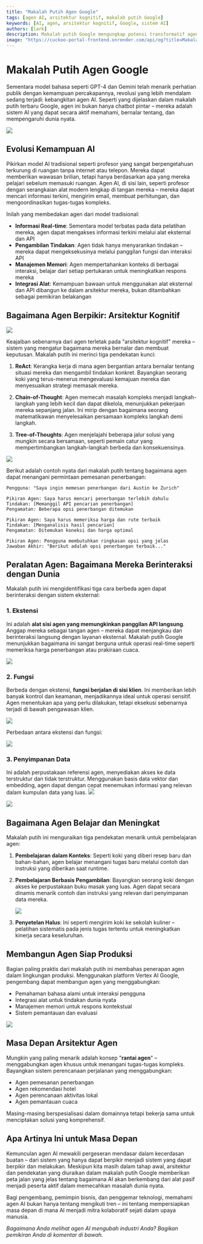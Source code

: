 ```yaml
---
title: "Makalah Putih Agen Google"
tags: [agen AI, arsitektur kognitif, makalah putih Google]
keywords: [AI, agen, arsitektur kognitif, Google, sistem AI]
authors: [lark]
description: Makalah putih Google mengungkap potensi transformatif agen AI, menunjukkan kemampuan mereka untuk memahami, bernalar, dan mempengaruhi dunia nyata. Temukan bagaimana agen ini berbeda dari model AI tradisional melalui akses informasi real-time, kemampuan mengambil tindakan, dan integrasi alat.
image: "https://cuckoo-portal-frontend.onrender.com/api/og?title=Makalah%20Putih%20Agen%20Google"
---
```


# Makalah Putih Agen Google

Sementara model bahasa seperti GPT-4 dan Gemini telah menarik perhatian publik dengan kemampuan percakapannya, revolusi yang lebih mendalam sedang terjadi: kebangkitan agen AI. Seperti yang dijelaskan dalam makalah putih terbaru Google, agen ini bukan hanya chatbot pintar – mereka adalah sistem AI yang dapat secara aktif memahami, bernalar tentang, dan mempengaruhi dunia nyata.

![](https://cuckoo-portal-frontend.onrender.com/api/og?title=Makalah%20Putih%20Agen%20Google)

## Evolusi Kemampuan AI

Pikirkan model AI tradisional seperti profesor yang sangat berpengetahuan terkurung di ruangan tanpa internet atau telepon. Mereka dapat memberikan wawasan brilian, tetapi hanya berdasarkan apa yang mereka pelajari sebelum memasuki ruangan. Agen AI, di sisi lain, seperti profesor dengan serangkaian alat modern lengkap di tangan mereka – mereka dapat mencari informasi terkini, mengirim email, membuat perhitungan, dan mengoordinasikan tugas-tugas kompleks.

Inilah yang membedakan agen dari model tradisional:

- **Informasi Real-time**: Sementara model terbatas pada data pelatihan mereka, agen dapat mengakses informasi terkini melalui alat eksternal dan API
- **Pengambilan Tindakan**: Agen tidak hanya menyarankan tindakan – mereka dapat mengeksekusinya melalui panggilan fungsi dan interaksi API
- **Manajemen Memori**: Agen mempertahankan konteks di berbagai interaksi, belajar dari setiap pertukaran untuk meningkatkan respons mereka
- **Integrasi Alat**: Kemampuan bawaan untuk menggunakan alat eksternal dan API dibangun ke dalam arsitektur mereka, bukan ditambahkan sebagai pemikiran belakangan

## Bagaimana Agen Berpikir: Arsitektur Kognitif

![](https://cuckoo-network.b-cdn.net/google-agent-1-arch.webp)

Keajaiban sebenarnya dari agen terletak pada "arsitektur kognitif" mereka – sistem yang mengatur bagaimana mereka bernalar dan membuat keputusan. Makalah putih ini merinci tiga pendekatan kunci:

1. **ReAct**: Kerangka kerja di mana agen bergantian antara bernalar tentang situasi mereka dan mengambil tindakan konkret. Bayangkan seorang koki yang terus-menerus mengevaluasi kemajuan mereka dan menyesuaikan strategi memasak mereka.

2. **Chain-of-Thought**: Agen memecah masalah kompleks menjadi langkah-langkah yang lebih kecil dan dapat dikelola, menunjukkan pekerjaan mereka sepanjang jalan. Ini mirip dengan bagaimana seorang matematikawan menyelesaikan persamaan kompleks langkah demi langkah.

3. **Tree-of-Thoughts**: Agen menjelajahi beberapa jalur solusi yang mungkin secara bersamaan, seperti pemain catur yang mempertimbangkan langkah-langkah berbeda dan konsekuensinya.

![](https://cuckoo-network.b-cdn.net/google-agent-2-reasoning-in-the-orchestration-layer.webp)

Berikut adalah contoh nyata dari makalah putih tentang bagaimana agen dapat menangani permintaan pemesanan penerbangan:

```
Pengguna: "Saya ingin memesan penerbangan dari Austin ke Zurich"

Pikiran Agen: Saya harus mencari penerbangan terlebih dahulu
Tindakan: [Memanggil API pencarian penerbangan]
Pengamatan: Beberapa opsi penerbangan ditemukan

Pikiran Agen: Saya harus memeriksa harga dan rute terbaik
Tindakan: [Menganalisis hasil pencarian]
Pengamatan: Ditemukan koneksi dan harga optimal

Pikiran Agen: Pengguna membutuhkan ringkasan opsi yang jelas
Jawaban Akhir: "Berikut adalah opsi penerbangan terbaik..."
```

## Peralatan Agen: Bagaimana Mereka Berinteraksi dengan Dunia

Makalah putih ini mengidentifikasi tiga cara berbeda agen dapat berinteraksi dengan sistem eksternal:

### 1. Ekstensi

Ini adalah **alat sisi agen yang memungkinkan panggilan API langsung**. Anggap mereka sebagai tangan agen – mereka dapat menjangkau dan berinteraksi langsung dengan layanan eksternal. Makalah putih Google menunjukkan bagaimana ini sangat berguna untuk operasi real-time seperti memeriksa harga penerbangan atau prakiraan cuaca.

![](https://cuckoo-network.b-cdn.net/google-agent-3-extension.webp)

### 2. Fungsi
Berbeda dengan ekstensi, **fungsi berjalan di sisi klien**. Ini memberikan lebih banyak kontrol dan keamanan, menjadikannya ideal untuk operasi sensitif. Agen menentukan apa yang perlu dilakukan, tetapi eksekusi sebenarnya terjadi di bawah pengawasan klien.

![](https://cuckoo-network.b-cdn.net/google-agent-8-function.webp)

Perbedaan antara ekstensi dan fungsi:

![](https://cuckoo-network.b-cdn.net/google-agent-9-diff-extensions-functions.webp)

### 3. Penyimpanan Data

Ini adalah perpustakaan referensi agen, menyediakan akses ke data terstruktur dan tidak terstruktur. Menggunakan basis data vektor dan embedding, agen dapat dengan cepat menemukan informasi yang relevan dalam kumpulan data yang luas.
![](https://cuckoo-network.b-cdn.net/google-agent-4-data-store.webp)

![](https://cuckoo-network.b-cdn.net/google-agent-5-data-store-details.webp)

## Bagaimana Agen Belajar dan Meningkat

Makalah putih ini menguraikan tiga pendekatan menarik untuk pembelajaran agen:

1. **Pembelajaran dalam Konteks**: Seperti koki yang diberi resep baru dan bahan-bahan, agen belajar menangani tugas baru melalui contoh dan instruksi yang diberikan saat runtime.

2. **Pembelajaran Berbasis Pengambilan**: Bayangkan seorang koki dengan akses ke perpustakaan buku masak yang luas. Agen dapat secara dinamis menarik contoh dan instruksi yang relevan dari penyimpanan data mereka.

   ![](https://cuckoo-network.b-cdn.net/google-agent-6-rag-workflow.webp)

3. **Penyetelan Halus**: Ini seperti mengirim koki ke sekolah kuliner – pelatihan sistematis pada jenis tugas tertentu untuk meningkatkan kinerja secara keseluruhan.

## Membangun Agen Siap Produksi

Bagian paling praktis dari makalah putih ini membahas penerapan agen dalam lingkungan produksi. Menggunakan platform Vertex AI Google, pengembang dapat membangun agen yang menggabungkan:

- Pemahaman bahasa alami untuk interaksi pengguna
- Integrasi alat untuk tindakan dunia nyata
- Manajemen memori untuk respons kontekstual
- Sistem pemantauan dan evaluasi

![](https://cuckoo-network.b-cdn.net/google-agent-7-e2e-built-with-vertex.webp)

## Masa Depan Arsitektur Agen

Mungkin yang paling menarik adalah konsep "**rantai agen**" – menggabungkan agen khusus untuk menangani tugas-tugas kompleks. Bayangkan sistem perencanaan perjalanan yang menggabungkan:

- Agen pemesanan penerbangan
- Agen rekomendasi hotel
- Agen perencanaan aktivitas lokal
- Agen pemantauan cuaca

Masing-masing berspesialisasi dalam domainnya tetapi bekerja sama untuk menciptakan solusi yang komprehensif.

## Apa Artinya Ini untuk Masa Depan

Kemunculan agen AI mewakili pergeseran mendasar dalam kecerdasan buatan – dari sistem yang hanya dapat berpikir menjadi sistem yang dapat berpikir dan melakukan. Meskipun kita masih dalam tahap awal, arsitektur dan pendekatan yang diuraikan dalam makalah putih Google memberikan peta jalan yang jelas tentang bagaimana AI akan berkembang dari alat pasif menjadi peserta aktif dalam memecahkan masalah dunia nyata.

Bagi pengembang, pemimpin bisnis, dan penggemar teknologi, memahami agen AI bukan hanya tentang mengikuti tren – ini tentang mempersiapkan masa depan di mana AI menjadi mitra kolaboratif sejati dalam upaya manusia.

*Bagaimana Anda melihat agen AI mengubah industri Anda? Bagikan pemikiran Anda di komentar di bawah.*
